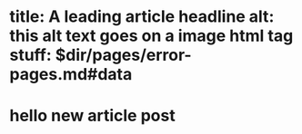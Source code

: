 title: A leading article headline
alt: this alt text goes on a image html tag
stuff: $dir/pages/error-pages.md#data
===
# hello new article post
